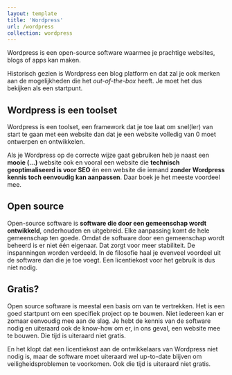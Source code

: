```yaml
---
layout: template
title: 'Wordpress'
url: /wordpress
collection: wordpress
---
```

<div class="highlight">
Wordpress is een open-source software waarmee je prachtige websites, blogs of apps kan maken.

Historisch gezien is Wordpress een blog platform en dat zal je ook merken aan de mogelijkheden die het <em>out-of-the-box</em> heeft.
Je moet het dus bekijken als een startpunt.
</div>

## Wordpress is een toolset

Wordpress is een toolset, een framework dat je toe laat om snel(ler) van start te gaan met een website dan dat je een website volledig van 0 moet ontwerpen en ontwikkelen. 

Als je Wordpress op de correcte wijze gaat gebruiken heb je naast een <strong>mooie (...)</strong> website ook en vooral een website die <strong>technisch geoptimaliseerd is voor SEO</strong> én een website die iemand <strong>zonder Wordpress kennis toch eenvoudig kan aanpassen</strong>. Daar boek je het meeste voordeel mee.

## Open source

Open-source software is <strong>software die door een gemeenschap wordt ontwikkeld</strong>, onderhouden en uitgebreid. Elke aanpassing komt de hele gemeenschap ten goede. Omdat de software door een gemeenschap wordt beheerd is er niet één eigenaar. Dat zorgt voor meer stabiliteit. De inspanningen worden verdeeld. In de filosofie haal je evenveel voordeel uit de software dan die je toe voegt. Een licentiekost voor het gebruik is dus niet nodig. 

## Gratis?
Open source software is meestal een basis om van te vertrekken. Het is een goed startpunt om een specifiek project op te bouwen. Niet iedereen kan er zomaar eenvoudig mee aan de slag. Je hebt de kennis van de software nodig en uiteraard ook de know-how om er, in ons geval, een website mee te bouwen. Die tijd is uiteraard niet gratis.

En het klopt dat een licentiekost aan de ontwikkelaars van Wordpress niet nodig is, maar de software moet uiteraard wel up-to-date blijven om veiligheidsproblemen te voorkomen. Ook die tijd is uiteraard niet gratis.